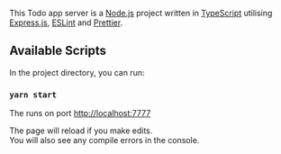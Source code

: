 This Todo app server is a [Node.js](https://nodejs.org/en/) project written in [TypeScript](https://www.typescriptlang.org) utilising [Express.js](https://expressjs.com), [ESLint](https://eslint.org) and [Prettier](https://prettier.io).
## Available Scripts

In the project directory, you can run:

### `yarn start`

The runs on port [http://localhost:7777](http://localhost:7777)

The page will reload if you make edits.<br />
You will also see any compile errors in the console.